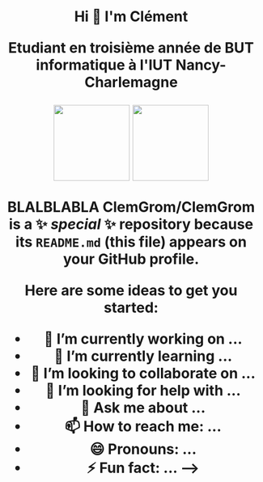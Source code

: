 <h1 align="center">Hi 👋 I'm Clément<img height="40"</h1>
<br>

<p>Etudiant en troisième année de BUT informatique à l'IUT Nancy-Charlemagne</p>

<p align= "center">
  <img height= "150" src="https://github-readme-stats.vercel.app/api?username=clemgrom&theme=radical&show_icons=true&include_all_commits=true" />
  <img height= "150" src="https://github-readme-stats.vercel.app/api/top-langs/?username=clemgrom&theme=radical&layout=compact" />
</p>



BLALBLABLA
**ClemGrom/ClemGrom** is a ✨ _special_ ✨ repository because its `README.md` (this file) appears on your GitHub profile.

Here are some ideas to get you started:

- 🔭 I’m currently working on ...
- 🌱 I’m currently learning ...
- 👯 I’m looking to collaborate on ...
- 🤔 I’m looking for help with ...
- 💬 Ask me about ...
- 📫 How to reach me: ...
- 😄 Pronouns: ...
- ⚡ Fun fact: ...
-->
